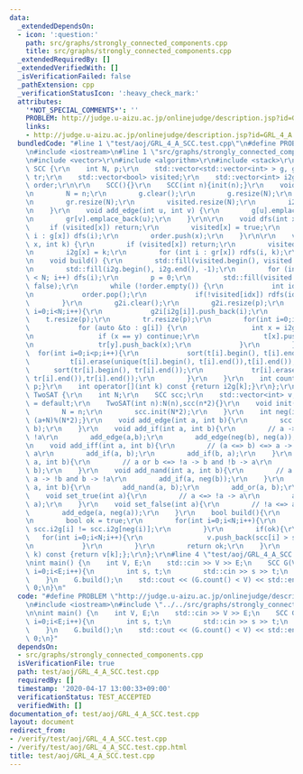 ```yaml
---
data:
  _extendedDependsOn:
  - icon: ':question:'
    path: src/graphs/strongly_connected_components.cpp
    title: src/graphs/strongly_connected_components.cpp
  _extendedRequiredBy: []
  _extendedVerifiedWith: []
  _isVerificationFailed: false
  _pathExtension: cpp
  _verificationStatusIcon: ':heavy_check_mark:'
  attributes:
    '*NOT_SPECIAL_COMMENTS*': ''
    PROBLEM: http://judge.u-aizu.ac.jp/onlinejudge/description.jsp?id=GRL_4_A
    links:
    - http://judge.u-aizu.ac.jp/onlinejudge/description.jsp?id=GRL_4_A
  bundledCode: "#line 1 \"test/aoj/GRL_4_A_SCC.test.cpp\"\n#define PROBLEM \"http://judge.u-aizu.ac.jp/onlinejudge/description.jsp?id=GRL_4_A\"\
    \n#include <iostream>\n#line 1 \"src/graphs/strongly_connected_components.cpp\"\
    \n#include <vector>\r\n#include <algorithm>\r\n#include <stack>\r\n\r\nstruct\
    \ SCC {\r\n    int N, p;\r\n    std::vector<std::vector<int> > g, gr, g2i, t,\
    \ tr;\r\n    std::vector<bool> visited;\r\n    std::vector<int> i2g;\r\n    std::stack<int>\
    \ order;\r\n\r\n    SCC(){}\r\n    SCC(int n){init(n);}\r\n    void init(int n){\r\
    \n        N = n;\r\n        g.clear();\r\n        g.resize(N);\r\n        gr.clear();\r\
    \n        gr.resize(N);\r\n        visited.resize(N);\r\n        i2g.resize(N);\r\
    \n    }\r\n    void add_edge(int u, int v) {\r\n        g[u].emplace_back(v);\r\
    \n        gr[v].emplace_back(u);\r\n    }\r\n\r\n    void dfs(int x) {\r\n   \
    \     if (visited[x]) return;\r\n        visited[x] = true;\r\n        for (int\
    \ i : g[x]) dfs(i);\r\n        order.push(x);\r\n    }\r\n\r\n    void rdfs(int\
    \ x, int k) {\r\n        if (visited[x]) return;\r\n        visited[x] = true;\r\
    \n        i2g[x] = k;\r\n        for (int i : gr[x]) rdfs(i, k);\r\n    }\r\n\r\
    \n    void build() {\r\n        std::fill(visited.begin(), visited.end(), false);\r\
    \n        std::fill(i2g.begin(), i2g.end(), -1);\r\n        for (int i = 0; i\
    \ < N; i++) dfs(i);\r\n        p = 0;\r\n        std::fill(visited.begin(), visited.end(),\
    \ false);\r\n        while (!order.empty()) {\r\n            int idx = order.top();\r\
    \n            order.pop();\r\n            if(!visited[idx]) rdfs(idx, p++);\r\n\
    \        }\r\n        g2i.clear();\r\n        g2i.resize(p);\r\n        for(int\
    \ i=0;i<N;i++){\r\n            g2i[i2g[i]].push_back(i);\r\n        }\r\n    \
    \    t.resize(p);\r\n        tr.resize(p);\r\n        for(int i=0;i<N;i++){\r\n\
    \            for (auto &to : g[i]) {\r\n                int x = i2g[i], y = i2g[to];\r\
    \n                if (x == y) continue;\r\n                t[x].push_back(y);\r\
    \n                tr[y].push_back(x);\r\n            }\r\n        }\r\n      \
    \  for(int i=0;i<p;i++){\r\n            sort(t[i].begin(), t[i].end());\r\n  \
    \          t[i].erase(unique(t[i].begin(), t[i].end()),t[i].end());\r\n      \
    \      sort(tr[i].begin(), tr[i].end());\r\n            tr[i].erase(unique(tr[i].begin(),\
    \ tr[i].end()),tr[i].end());\r\n        }\r\n    }\r\n    int count() const {return\
    \ p;}\r\n    int operator[](int k) const {return i2g[k];}\r\n};\r\n\r\nstruct\
    \ TwoSAT {\r\n    int N;\r\n    SCC scc;\r\n    std::vector<int> v;\r\n    TwoSAT()\
    \ = default;\r\n    TwoSAT(int n):N(n),scc(n*2){}\r\n    void init(int n){\r\n\
    \        N = n;\r\n        scc.init(N*2);\r\n    }\r\n    int neg(int a){return\
    \ (a+N)%(N*2);}\r\n    void add_edge(int a, int b){\r\n        scc.add_edge(a,\
    \ b);\r\n    }\r\n    void add_if(int a, int b){\r\n        // a -> b <=> !b ->\
    \ !a\r\n        add_edge(a,b);\r\n        add_edge(neg(b), neg(a));\r\n    }\r\
    \n    void add_iff(int a, int b){\r\n        // (a <=> b) <=> a -> b and b ->\
    \ a\r\n        add_if(a, b);\r\n        add_if(b, a);\r\n    }\r\n    void add_or(int\
    \ a, int b){\r\n        // a or b <=> !a -> b and !b -> a\r\n        add_if(neg(a),\
    \ b);\r\n    }\r\n    void add_nand(int a, int b){\r\n        // a nand b <=>\
    \ a -> !b and b -> !a\r\n        add_if(a, neg(b));\r\n    }\r\n    void add_xor(int\
    \ a, int b){\r\n        add_nand(a, b);\r\n        add_or(a, b);\r\n    }\r\n\
    \    void set_true(int a){\r\n        // a <=> !a -> a\r\n        add_edge(neg(a),\
    \ a);\r\n    }\r\n    void set_false(int a){\r\n        // !a <=> a -> !a\r\n\
    \        add_edge(a, neg(a));\r\n    }\r\n    bool build(){\r\n        scc.build();\r\
    \n        bool ok = true;\r\n        for(int i=0;i<N;i++){\r\n            ok &=\
    \ scc.i2g[i] != scc.i2g[neg(i)];\r\n        }\r\n        if(ok){\r\n         \
    \   for(int i=0;i<N;i++){\r\n                v.push_back(scc[i] > scc[neg(i)]);\r\
    \n            }\r\n        }\r\n        return ok;\r\n    }\r\n    int operator[](int\
    \ k) const {return v[k];};\r\n};\r\n#line 4 \"test/aoj/GRL_4_A_SCC.test.cpp\"\n\
    \nint main() {\n    int V, E;\n    std::cin >> V >> E;\n    SCC G(V);\n    for(int\
    \ i=0;i<E;i++){\n        int s, t;\n        std::cin >> s >> t;\n        G.add_edge(s,t);\n\
    \    }\n    G.build();\n    std::cout << (G.count() < V) << std::endl;\n    return\
    \ 0;\n}\n"
  code: "#define PROBLEM \"http://judge.u-aizu.ac.jp/onlinejudge/description.jsp?id=GRL_4_A\"\
    \n#include <iostream>\n#include \"../../src/graphs/strongly_connected_components.cpp\"\
    \n\nint main() {\n    int V, E;\n    std::cin >> V >> E;\n    SCC G(V);\n    for(int\
    \ i=0;i<E;i++){\n        int s, t;\n        std::cin >> s >> t;\n        G.add_edge(s,t);\n\
    \    }\n    G.build();\n    std::cout << (G.count() < V) << std::endl;\n    return\
    \ 0;\n}"
  dependsOn:
  - src/graphs/strongly_connected_components.cpp
  isVerificationFile: true
  path: test/aoj/GRL_4_A_SCC.test.cpp
  requiredBy: []
  timestamp: '2020-04-17 13:00:33+09:00'
  verificationStatus: TEST_ACCEPTED
  verifiedWith: []
documentation_of: test/aoj/GRL_4_A_SCC.test.cpp
layout: document
redirect_from:
- /verify/test/aoj/GRL_4_A_SCC.test.cpp
- /verify/test/aoj/GRL_4_A_SCC.test.cpp.html
title: test/aoj/GRL_4_A_SCC.test.cpp
---
```

